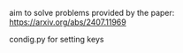 aim to solve problems provided by the paper: https://arxiv.org/abs/2407.11969

condig.py for setting keys

